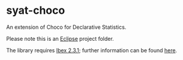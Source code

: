 # syat-choco
An extension of Choco for Declarative Statistics.

Please note this is an [Eclipse](https://www.eclipse.org/) project folder.

The library requires [Ibex 2.3.1](http://ibex-lib.org); further information can be found [here](http://www.ibex-lib.org/doc/java-install.html).


